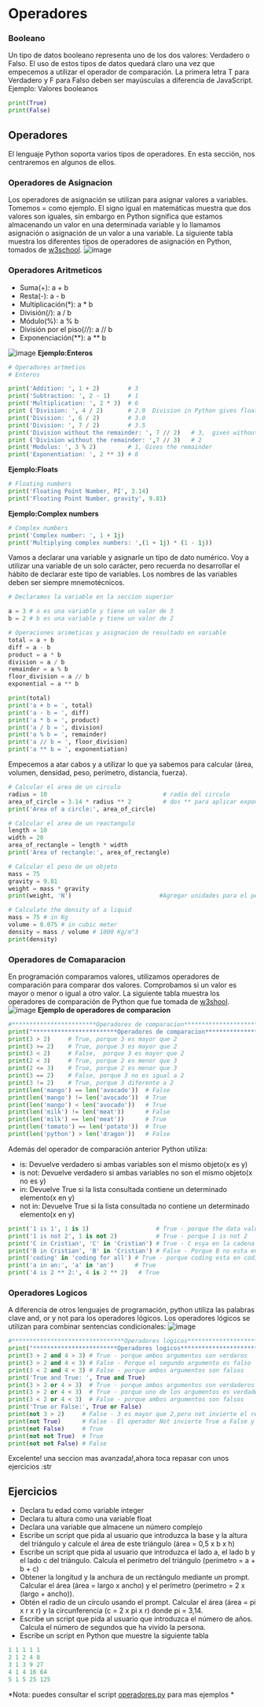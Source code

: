 # Operadores
### Booleano
Un tipo de datos booleano representa uno de los dos valores: Verdadero o Falso. El uso de estos tipos de datos quedará claro una vez que empecemos a utilizar el operador de comparación. La primera letra T para Verdadero y F para Falso deben ser mayúsculas a diferencia de JavaScript. Ejemplo: Valores booleanos
```python
print(True)
print(False)
```
## Operadores
El lenguaje Python soporta varios tipos de operadores. En esta sección, nos centraremos en algunos de ellos.

### Operadores de Asignacion
Los operadores de asignación se utilizan para asignar valores a variables. Tomemos = como ejemplo. El signo igual en matemáticas muestra que dos valores son iguales, sin embargo en Python significa que estamos almacenando un valor en una determinada variable y lo llamamos asignación o asignación de un valor a una variable. La siguiente tabla muestra los diferentes tipos de operadores de asignación en Python, tomados de [w3school](https://www.w3schools.com/python/python_operators.asp).
![image](https://github.com/Echxvx2610/Curso_Python_Basico/assets/99057175/91c2e9aa-0f20-4c5a-be39-99e680892aad)
### Operadores Aritmeticos
- Suma(+): a + b
- Resta(-): a - b
- Multiplicación(*): a * b
- División(/): a / b
- Módulo(%): a % b
- División por el piso(//): a // b
- Exponenciación(**): a ** b

![image](https://github.com/Echxvx2610/Curso_Python_Basico/assets/99057175/64803867-10d9-4054-b208-6025344dea16)
**Ejemplo:Enteros**

```python
# Operadores artmetios
# Enteros

print('Addition: ', 1 + 2)        # 3
print('Subtraction: ', 2 - 1)     # 1
print('Multiplication: ', 2 * 3)  # 6
print ('Division: ', 4 / 2)       # 2.0  Division in Python gives floating number
print('Division: ', 6 / 2)        # 3.0         
print('Division: ', 7 / 2)        # 3.5
print('Division without the remainder: ', 7 // 2)   # 3,  gives without the floating number or without the remaining
print ('Division without the remainder: ',7 // 3)   # 2
print('Modulus: ', 3 % 2)         # 1, Gives the remainder
print('Exponentiation: ', 2 ** 3) # 8 
```
**Ejemplo:Floats**
```python
# Floating numbers
print('Floating Point Number, PI', 3.14)
print('Floating Point Number, gravity', 9.81)
```
**Ejemplo:Complex numbers**
```python
# Complex numbers
print('Complex number: ', 1 + 1j)
print('Multiplying complex numbers: ',(1 + 1j) * (1 - 1j))
```
Vamos a declarar una variable y asignarle un tipo de dato numérico. Voy a utilizar una variable de un solo carácter, pero recuerda no desarrollar el hábito de declarar este tipo de variables. Los nombres de las variables deben ser siempre mnemotécnicos.
```python
# Declaramos la variable en la seccion superior

a = 3 # a es una variable y tiene un valor de 3
b = 2 # b es una variable y tiene un valor de 2

# Operaciones arimeticas y asignacion de resultado en variable
total = a + b
diff = a - b
product = a * b
division = a / b
remainder = a % b
floor_division = a // b
exponential = a ** b

print(total) 
print('a + b = ', total)
print('a - b = ', diff)
print('a * b = ', product)
print('a / b = ', division)
print('a % b = ', remainder)
print('a // b = ', floor_division)
print('a ** b = ', exponentiation)
```
Empecemos a atar cabos y a utilizar lo que ya sabemos para calcular (área, volumen, densidad, peso, perímetro, distancia, fuerza).
```python
# Calcular el area de un circulo
radius = 10                                 # radio del circulo
area_of_circle = 3.14 * radius ** 2         # dos ** para aplicar exponente
print('Area of a circle:', area_of_circle)

# Calcular el area de un reactangulo
length = 10
width = 20
area_of_rectangle = length * width
print('Area of rectangle:', area_of_rectangle)

# Calcular el peso de un objeto
mass = 75
gravity = 9.81
weight = mass * gravity
print(weight, 'N')                         #Agregar unidades para el peso

# Calculate the density of a liquid
mass = 75 # in Kg
volume = 0.075 # in cubic meter
density = mass / volume # 1000 Kg/m^3
print(density)
```
### Operadores de Comaparacion
En programación comparamos valores, utilizamos operadores de comparación para comparar dos valores. Comprobamos si un valor es mayor o menor o igual a otro valor. La siguiente tabla muestra los operadores de comparación de Python que fue tomada de [w3shool](https://www.w3schools.com/python/python_operators.asp).
![image](https://github.com/Echxvx2610/Curso_Python_Basico/assets/99057175/f3b81adb-be6b-4768-9cb5-ac957ab0d8f9)
**Ejemplo de operadores de comparacion**
```python
#************************Operadores de comparacion****************************
print("************************Operadores de comparacion****************************")
print(3 > 2)     # True, porque 3 es mayor que 2
print(3 >= 2)    # True, porque 3 es mayor que 2
print(3 < 2)     # False,  porque 3 es mayor que 2
print(2 < 3)     # True, porque 2 es menor que 3
print(2 <= 3)    # True, porque 2 es menor que 3
print(3 == 2)    # False, porque 3 no es igual a 2
print(3 != 2)    # True, porque 3 diferente a 2
print(len('mango') == len('avocado'))  # False
print(len('mango') != len('avocado'))  # True
print(len('mango') < len('avocado'))   # True
print(len('milk') != len('meat'))      # False
print(len('milk') == len('meat'))      # True
print(len('tomato') == len('potato'))  # True
print(len('python') > len('dragon'))   # False

```
Además del operador de comparación anterior Python utiliza:
* is: Devuelve verdadero si ambas variables son el mismo objeto(x es y)
* is not: Devuelve verdadero si ambas variables no son el mismo objeto(x no es y)
* in: Devuelve True si la lista consultada contiene un determinado elemento(x en y)
* not in: Devuelve True si la lista consultada no contiene un determinado elemento(x en y)
```python
print('1 is 1', 1 is 1)                   # True - porque the data values are the same
print('1 is not 2', 1 is not 2)           # True - porque 1 is not 2
print('C in Cristian', 'C' in 'Cristian') # True - C esya en la cadena
print('B in Cristian', 'B' in 'Cristian') # False - Porque B no esta en la cadena
print('coding' in 'coding for all') # True - porque coding esta en coding for all
print('a in an:', 'a' in 'an')      # True
print('4 is 2 ** 2:', 4 is 2 ** 2)   # True
```

### Operadores Logicos
A diferencia de otros lenguajes de programación, python utiliza las palabras clave and, or y not para los operadores lógicos. Los operadores lógicos se utilizan para combinar sentencias condicionales:
![image](https://github.com/Echxvx2610/Curso_Python_Basico/assets/99057175/100cb1a6-faa6-4ff8-8917-0e5766bd2da1)

```python
#********************************Operadores logicos**********************
print("************************Operadores logicos****************************")
print(3 > 2 and 4 > 3) # True - porque ambos argumentos son verdaros
print(3 > 2 and 4 < 3) # False - Porque el segundo argumento es falso
print(3 < 2 and 4 < 3) # False - porque ambos argumentos son falsos
print('True and True: ', True and True)
print(3 > 2 or 4 > 3)  # True - porque ambos argumentos son verdaderos
print(3 > 2 or 4 < 3)  # True - porque uno de los argumentos es verdadero
print(3 < 2 or 4 < 3)  # False - porque ambos argumentos son falsos
print('True or False:', True or False)
print(not 3 > 2)     # False - 3 es mayor que 2,pero not invierte el resultado
print(not True)      # False - El operador Not invierte True a False y viceversa
print(not False)     # True
print(not not True)  # True
print(not not False) # False
```

Excelente! una seccion mas avanzada!,ahora toca repasar con unos ejercicios :str
## Ejercicios

* Declara tu edad como variable integer
* Declara tu altura como una variable float
* Declara una variable que almacene un número complejo
* Escribe un script que pida al usuario que introduzca la base y la altura del triángulo y calcule el área de este
triángulo (área = 0,5 x b x h)
* Escribe un script que pida al usuario que introduzca el lado a, el lado b y el lado c del triángulo. Calcula el perímetro del triángulo (perímetro = a + b + c)
* Obtener la longitud y la anchura de un rectángulo mediante un prompt. Calcular el área (área = largo x ancho) y el perímetro (perímetro = 2 x (largo + ancho)).
* Obtén el radio de un círculo usando el prompt. Calcular el área (área = pi x r x r) y la circunferencia (c = 2 x pi x r) donde pi = 3,14.
* Escribe un script que pida al usuario que introduzca el número de años. Calcula el número de segundos que ha vivido la persona.
* Escribe un script en Python que muestre la siguiente tabla
```python
1 1 1 1 1
2 1 2 4 8
3 1 3 9 27
4 1 4 16 64
5 1 5 25 125
```

*Nota: puedes consultar el script [operadores.py](operador.py) para mas ejemplos *
